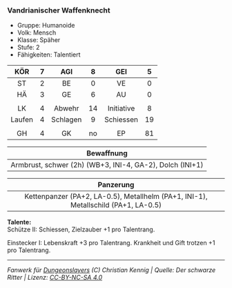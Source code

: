 ### Vandrianischer Waffenknecht

- Gruppe: Humanoide
- Volk: Mensch
- Klasse: Späher
- Stufe: 2
- Fähigkeiten: Talentiert

|  KÖR   |  7  |   AGI    |  8  |    GEI     |  5  |
| :----: | :-: | :------: | :-: | :--------: | :-: |
|   ST   |  2  |    BE    |  0  |     VE     |  0  |
|   HÄ   |  3  |    GE    |  6  |     AU     |  0  |
|        |     |          |     |            |     |
|   LK   |  4  |  Abwehr  | 14  | Initiative |  8  |
| Laufen |  4  | Schlagen |  9  | Schiessen  | 19  |
|        |     |          |     |            |     |
|   GH   |  4  |    GK    | no  |     EP     | 81  |

|                        Bewaffnung                        |
| :------------------------------------------------------: |
| Armbrust, schwer (2h) (WB+3, INI-4, GA-2), Dolch (INI+1) |

|                                     Panzerung                                      |
| :--------------------------------------------------------------------------------: |
| Kettenpanzer (PA+2, LA-0.5), Metallhelm (PA+1, INI-1), Metallschild (PA+1, LA-0.5) |

**Talente:**  
Schütze II: Schiessen, Zielzauber +1 pro Talentrang.

Einstecker I: Lebenskraft +3 pro Talentrang. Krankheit und Gift trotzen +1 pro Talentrang.

---

_Fanwerk für [Dungeonslayers](https://www.dungeonslayers.net/) (C) Christian Kennig | Quelle: Der schwarze Ritter | Lizenz: [CC-BY-NC-SA 4.0](https://creativecommons.org/licenses/by-nc-sa/4.0/deed.de)_
